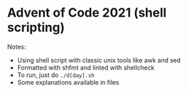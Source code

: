 # Advent of Code 2021 (shell scripting)

Notes:

- Using shell script with classic unix tools like awk and sed
- Formatted with shfmt and linted with shellcheck
- To run, just do `./d[day].sh`
- Some explanations available in files
